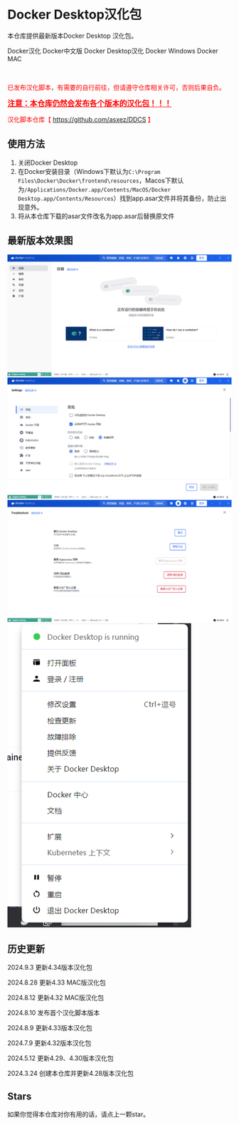 # Docker Desktop汉化包
本仓库提供最新版本Docker Desktop 汉化包。

Docker汉化  Docker中文版  Docker Desktop汉化 Docker Windows Docker MAC

<br>

<font color=red>已发布汉化脚本，有需要的自行前往，但请遵守仓库相关许可，否则后果自负。</font>

<font color=red><big><u>**注意：本仓库仍然会发布各个版本的汉化包！！！**</u></big></font>

<font color=red>汉化脚本仓库【 https://github.com/asxez/DDCS 】</font>

## 使用方法
1. 关闭Docker Desktop
2. 在Docker安装目录（Windows下默认为`C:\Program Files\Docker\Docker\frontend\resources`，Macos下默认为`/Applications/Docker.app/Contents/MacOS/Docker Desktop.app/Contents/Resources`）找到app.asar文件并将其备份，防止出现意外。
3. 将从本仓库下载的asar文件改名为app.asar后替换原文件

## 最新版本效果图
![](images/4.34/1.png)
![](images/4.34/2.png)
![](images/4.34/3.png)
![](images/4.34/4.png)

## 历史更新
2024.9.3 更新4.34版本汉化包

2024.8.28 更新4.33 MAC版汉化包

2024.8.12 更新4.32 MAC版汉化包

2024.8.10 发布首个汉化脚本版本

2024.8.9 更新4.33版本汉化包

2024.7.9 更新4.32版本汉化包

2024.5.12 更新4.29、4.30版本汉化包

2024.3.24 创建本仓库并更新4.28版本汉化包

## Stars
如果你觉得本仓库对你有用的话，请点上一颗star。
